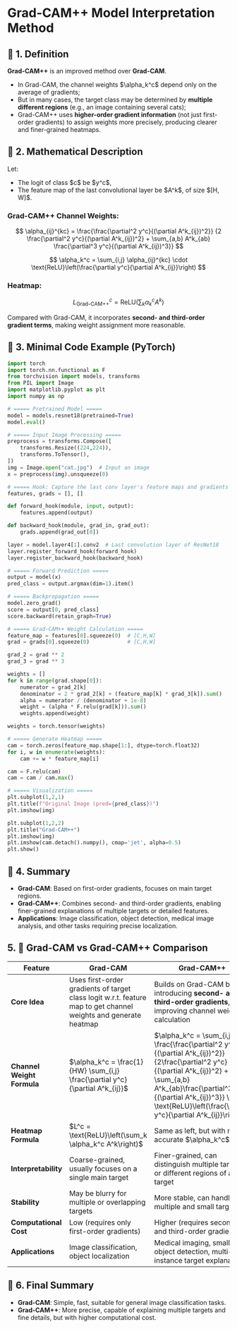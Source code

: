 
# Grad-CAM++ Model Interpretation Method

## 📖 1. Definition

**Grad-CAM++** is an improved method over **Grad-CAM**.

* In Grad-CAM, the channel weights \$\alpha\_k^c\$ depend only on the average of gradients;
* But in many cases, the target class may be determined by **multiple different regions** (e.g., an image containing several cats);
* Grad-CAM++ uses **higher-order gradient information** (not just first-order gradients) to assign weights more precisely, producing clearer and finer-grained heatmaps.



## 📖 2. Mathematical Description

Let:

* The logit of class \$c\$ be \$y^c\$,
* The feature map of the last convolutional layer be \$A^k\$, of size $\[H, W]\$.

### Grad-CAM++ Channel Weights:

$$
\alpha_{ij}^{kc} = \frac{\frac{\partial^2 y^c}{(\partial A^k_{ij})^2}}
{2 \frac{\partial^2 y^c}{(\partial A^k_{ij})^2} + \sum_{a,b} A^k_{ab} \frac{\partial^3 y^c}{(\partial A^k_{ij})^3}}
$$

$$
\alpha_k^c = \sum_{i,j} \alpha_{ij}^{kc} \cdot \text{ReLU}\left(\frac{\partial y^c}{\partial A^k_{ij}}\right)
$$

### Heatmap:

$$
L_{\text{Grad-CAM++}}^c = \text{ReLU}\left(\sum_k \alpha_k^c A^k \right)
$$

Compared with Grad-CAM, it incorporates **second- and third-order gradient terms**, making weight assignment more reasonable.



## 📖 3. Minimal Code Example (PyTorch)

```python
import torch
import torch.nn.functional as F
from torchvision import models, transforms
from PIL import Image
import matplotlib.pyplot as plt
import numpy as np

# ===== Pretrained Model =====
model = models.resnet18(pretrained=True)
model.eval()

# ===== Input Image Processing =====
preprocess = transforms.Compose([
    transforms.Resize((224,224)),
    transforms.ToTensor(),
])
img = Image.open("cat.jpg")  # Input an image
x = preprocess(img).unsqueeze(0)

# ===== Hook: Capture the last conv layer's feature maps and gradients =====
features, grads = [], []

def forward_hook(module, input, output):
    features.append(output)

def backward_hook(module, grad_in, grad_out):
    grads.append(grad_out[0])

layer = model.layer4[1].conv2  # Last convolution layer of ResNet18
layer.register_forward_hook(forward_hook)
layer.register_backward_hook(backward_hook)

# ===== Forward Prediction =====
output = model(x)
pred_class = output.argmax(dim=1).item()

# ===== Backpropagation =====
model.zero_grad()
score = output[0, pred_class]
score.backward(retain_graph=True)

# ===== Grad-CAM++ Weight Calculation =====
feature_map = features[0].squeeze(0)  # [C,H,W]
grad = grads[0].squeeze(0)            # [C,H,W]

grad_2 = grad ** 2
grad_3 = grad ** 3

weights = []
for k in range(grad.shape[0]):
    numerator = grad_2[k]
    denominator = 2 * grad_2[k] + (feature_map[k] * grad_3[k]).sum()
    alpha = numerator / (denominator + 1e-8)
    weight = (alpha * F.relu(grad[k])).sum()
    weights.append(weight)

weights = torch.tensor(weights)

# ===== Generate Heatmap =====
cam = torch.zeros(feature_map.shape[1:], dtype=torch.float32)
for i, w in enumerate(weights):
    cam += w * feature_map[i]

cam = F.relu(cam)
cam = cam / cam.max()

# ===== Visualization =====
plt.subplot(1,2,1)
plt.title(f"Original Image (pred={pred_class})")
plt.imshow(img)

plt.subplot(1,2,2)
plt.title("Grad-CAM++")
plt.imshow(img)
plt.imshow(cam.detach().numpy(), cmap='jet', alpha=0.5)
plt.show()
```



## 📖 4. Summary

* **Grad-CAM**: Based on first-order gradients, focuses on main target regions.
* **Grad-CAM++**: Combines second- and third-order gradients, enabling finer-grained explanations of multiple targets or detailed features.
* **Applications**: Image classification, object detection, medical image analysis, and other tasks requiring precise localization.



## 5. 📖 Grad-CAM vs Grad-CAM++ Comparison

| Feature                    | **Grad-CAM**                                                                                                     | **Grad-CAM++**                                                                                                                                                                                                                                                                |
| -------------------------- | ---------------------------------------------------------------------------------------------------------------- | ----------------------------------------------------------------------------------------------------------------------------------------------------------------------------------------------------------------------------------------------------------------------------- |
| **Core Idea**              | Uses first-order gradients of target class logit w\.r.t. feature map to get channel weights and generate heatmap | Builds on Grad-CAM by introducing **second- and third-order gradients**, improving channel weight calculation                                                                                                                                                                 |
| **Channel Weight Formula** | \$\alpha\_k^c = \frac{1}{HW} \sum\_{i,j} \frac{\partial y^c}{\partial A^k\_{ij}}\$                               | \$\alpha\_k^c = \sum\_{i,j} \frac{\frac{\partial^2 y^c}{(\partial A^k\_{ij})^2}}{2\frac{\partial^2 y^c}{(\partial A^k\_{ij})^2} + \sum\_{a,b} A^k\_{ab}\frac{\partial^3 y^c}{(\partial A^k\_{ij})^3}} \cdot \text{ReLU}\left(\frac{\partial y^c}{\partial A^k\_{ij}}\right)\$ |
| **Heatmap Formula**        | \$L^c = \text{ReLU}\left(\sum\_k \alpha\_k^c A^k\right)\$                                                        | Same as left, but with more accurate \$\alpha\_k^c\$                                                                                                                                                                                                                          |
| **Interpretability**       | Coarse-grained, usually focuses on a single main target                                                          | Finer-grained, can distinguish multiple targets or different regions of a target                                                                                                                                                                                              |
| **Stability**              | May be blurry for multiple or overlapping targets                                                                | More stable, can handle multiple and small targets                                                                                                                                                                                                                            |
| **Computational Cost**     | Low (requires only first-order gradients)                                                                        | Higher (requires second- and third-order gradients)                                                                                                                                                                                                                           |
| **Applications**           | Image classification, object localization                                                                        | Medical imaging, small object detection, multi-instance target explanation                                                                                                                                                                                                    |


## 📖 6. Final Summary

* **Grad-CAM**: Simple, fast, suitable for general image classification tasks.
* **Grad-CAM++**: More precise, capable of explaining multiple targets and fine details, but with higher computational cost.


